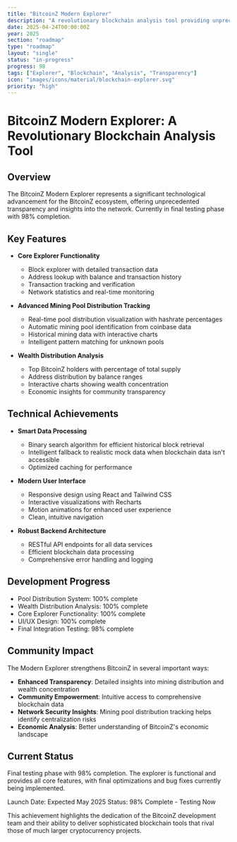 ```yaml
---
title: "BitcoinZ Modern Explorer"
description: "A revolutionary blockchain analysis tool providing unprecedented transparency and insights"
date: 2025-04-24T00:00:00Z
year: 2025
section: "roadmap"
type: "roadmap"
layout: "single"
status: "in-progress"
progress: 98
tags: ["Explorer", "Blockchain", "Analysis", "Transparency"]
icon: "images/icons/material/blockchain-explorer.svg"
priority: "high"
---
```


# BitcoinZ Modern Explorer: A Revolutionary Blockchain Analysis Tool

## Overview
The BitcoinZ Modern Explorer represents a significant technological advancement for the BitcoinZ ecosystem, offering unprecedented transparency and insights into the network. Currently in final testing phase with 98% completion.

## Key Features
- **Core Explorer Functionality**
  - Block explorer with detailed transaction data
  - Address lookup with balance and transaction history
  - Transaction tracking and verification
  - Network statistics and real-time monitoring

- **Advanced Mining Pool Distribution Tracking**
  - Real-time pool distribution visualization with hashrate percentages
  - Automatic mining pool identification from coinbase data
  - Historical mining data with interactive charts
  - Intelligent pattern matching for unknown pools

- **Wealth Distribution Analysis**
  - Top BitcoinZ holders with percentage of total supply
  - Address distribution by balance ranges
  - Interactive charts showing wealth concentration
  - Economic insights for community transparency

## Technical Achievements
- **Smart Data Processing**
  - Binary search algorithm for efficient historical block retrieval
  - Intelligent fallback to realistic mock data when blockchain data isn't accessible
  - Optimized caching for performance

- **Modern User Interface**
  - Responsive design using React and Tailwind CSS
  - Interactive visualizations with Recharts
  - Motion animations for enhanced user experience
  - Clean, intuitive navigation

- **Robust Backend Architecture**
  - RESTful API endpoints for all data services
  - Efficient blockchain data processing
  - Comprehensive error handling and logging

## Development Progress
- Pool Distribution System: 100% complete
- Wealth Distribution Analysis: 100% complete
- Core Explorer Functionality: 100% complete
- UI/UX Design: 100% complete
- Final Integration Testing: 98% complete

## Community Impact
The Modern Explorer strengthens BitcoinZ in several important ways:
- **Enhanced Transparency**: Detailed insights into mining distribution and wealth concentration
- **Community Empowerment**: Intuitive access to comprehensive blockchain data
- **Network Security Insights**: Mining pool distribution tracking helps identify centralization risks
- **Economic Analysis**: Better understanding of BitcoinZ's economic landscape

## Current Status
Final testing phase with 98% completion. The explorer is functional and provides all core features, with final optimizations and bug fixes currently being implemented.

Launch Date: Expected May 2025
Status: 98% Complete - Testing Now

This achievement highlights the dedication of the BitcoinZ development team and their ability to deliver sophisticated blockchain tools that rival those of much larger cryptocurrency projects.
